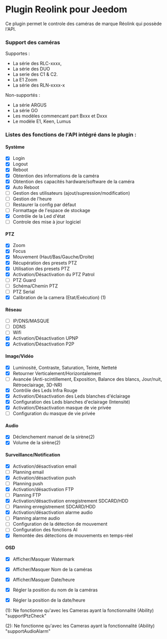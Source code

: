# Plugin Reolink pour Jeedom

Ce plugin permet le controle des caméras de marque Réolink qui possède l'API.

### Support des caméras

Supportes :

* La série des RLC-xxxx,
* La série des DUO
* La serie des C1 & C2.
* La E1 Zoom
* La série des RLN-xxxx-x

Non-supportés :

* La série ARGUS
* La série GO
* Les modèles commencant part Bxxx et Dxxx
* Le modèle E1, Keen, Lumus

### Listes des fonctions de l'API intégré dans le plugin :

#### Système
- [x] Login
- [x] Logout
- [x] Reboot
- [x] Obtention des informations de la caméra
- [x] Obtention des capacités hardware/software de la caméra
- [x] Auto Reboot
- [ ] Gestion des utilisateurs (ajout/supression/modification)
- [ ] Gestion de l'heure
- [ ] Restaurer la config par défaut
- [ ] Formattage de l'espace de stockage
- [x] Contrôle de la Led d'état
- [ ] Controle des mise à jour logiciel

#### PTZ
- [x] Zoom
- [x] Focus
- [x] Mouvement (Haut/Bas/Gauche/Droite)
- [x] Récupération des presets PTZ
- [x] Utilisation des presets PTZ
- [x] Activation/Désactivation du PTZ Patrol
- [ ] PTZ Guard
- [ ] Schéma/Chemin PTZ
- [ ] PTZ Serial
- [X] Calibration de la camera (Etat/Exécution) (1)

#### Réseau
- [ ] IP/DNS/MASQUE
- [ ] DDNS
- [ ] Wifi
- [X] Activation/Désactivation UPNP
- [X] Activation/Désactivation P2P

#### Image/Vidéo
- [x] Luminosité, Contraste, Saturation, Teinte, Netteté
- [x] Retourner Verticalement/Horizontalement
- [ ] Avancée (Anti-scintillement, Exposition, Balance des blancs, Jour/nuit, Rétroeclairage, 3D-NR)
- [x] Contrôle des Leds Infra Rouge
- [x] Activation/Désactivation des Leds blanches d'éclairage
- [X] Configuration des Leds blanches d'eclairage (Intensité)
- [x] Activation/Désactivation masque de vie privée
- [ ] Configuration du masque de vie privée

#### Audio
- [x] Déclenchement manuel de la sirène(2)
- [X] Volume de la sirène(2)

#### Surveillance/Notification
- [x] Activation/désactivation email
- [ ] Planning email
- [x] Activation/désactivation push
- [ ] Planning push
- [x] Activation/désactivation FTP
- [ ] Planning FTP
- [x] Activation/désactivation enregistrement SDCARD/HDD
- [ ] Planning enregistrement SDCARD/HDD
- [x] Activation/désactivation alarme audio
- [ ] Planning alarme audio
- [ ] Configuration de la détection de mouvement
- [ ] Configuration des fonctions AI
- [x] Remontée des détections de mouvements en temps-réel

#### OSD
- [x] Afficher/Masquer Watermark
- [x] Afficher/Masquer Nom de la caméras
- [x] Afficher/Masquer Date/heure
- [x] Régler la position du nom de la caméras
- [x] Régler la position de la date/heure


(1): Ne fonctionne qu'avec les Cameras ayant la fonctionnalité (Ability) "supportPtzCheck" 

(2): Ne fonctionne qu'avec les Cameras ayant la fonctionnalité (Ability) "supportAudioAlarm" 
